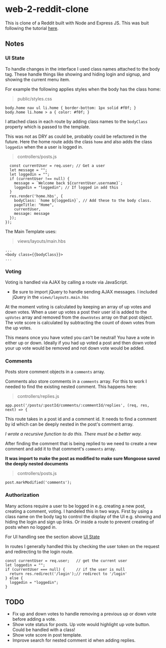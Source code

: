 # web-2-reddit-clone

This is clone of a Reddit built with Node and Express JS. This was buit following the tutorial 
[here](https://www.makeschool.com/online-courses/tutorials/reddit-clone-in-node-js/technical-planning). 

## Notes

### UI State 

To handle changes in the interface I used class names attached to the body tag. These handle things like
showing and hiding login and signup, and showing the current menu item. 

For example the following applies styles when the body has the class home: 

> public/styles.css

```
body.home nav ul li.home { border-bottom: 1px solid #f0f; }
body.home li.home > a { color: #f0f; }
```

I attached class in each route by adding class names to the `bodyClass` property which is passed to 
the template. 

This was not as DRY as could be, probably could be refactored in the future. 
Here the home route adds the class `home` and also adds the class `loggedin` when the a user is logged in. 

> controllers/posts.js

```app.get('/', (req, res) => {
  const currentUser = req.user; // Get a user
  let message = "";
  let loggedin = ""; 
  if (currentUser !== null) {
    message = `Welcome back ${currentUser.username}`;
    loggedin = "loggedin"; // If logged in add this
  }
  res.render('home.hbs', {
    bodyClass: `home ${loggedin}`, // Add these to the body class. 
    pageTitle: "Home",
    currentUser,
    message: message
  });
});
```

The Main Template uses: 

> views/layouts/main.hbs

```
...
<body class={{bodyClass}}>
...
```

### Voting

Voting is handled via AJAX by calling a route via JavaScript. 

- Be sure to import jQuery to handle sending AJAX messages. I included jQuery in the `views/layouts.main.hbs`

At the moment voting is calculated by keeping an array of up votes and down votes. When a user up votes a post
their user id is added to the `upVotes` array and removed from the `downVotes` array on that post object. 
The vote score is calculated by subtracting the count of down votes from the up votes. 

This means once you have voted you can't be neutral! You have a vote in either up or down. Ideally if you had 
up voted a post and then down voted your up vote would be removed and not down vote would be added. 

### Comments

Posts store comment objects in a `comments` array. 

Comments also store comments in a `comments` array. For this to work I needed to find the existing nested comment. 
This happens here: 

> controllers/replies.js

`app.post('/posts/:postId/comments/:commentId/replies', (req, res, next) => {`

This route takes in a post id and a comment id. It needs to find a comment by id which can be deeply nested in 
the post's comment array. 

_I wrote a recursive function to do this. There must be a better way._

After finding the comment that is being replied to we need to create a new comment and add it to that comment's 
`comments` array. 

**It was import to make the post as modified to make sure Mongoose saved the deeply nested documents**

> controllers/posts.js

`post.markModified('comments');`

### Authorization

Many actions require a user to be logged in e.g. creating a new post, creating a comment, voting. I handeled this
in two ways. First by using a class name on the body tag to control the display of the UI e.g. showing and hiding
the login and sign up links. Or inside a route to prevent creating of posts when no logged in. 

For UI handling see the section above [UI State](#UI-State)

In routes I generally handled this by checking the user token on the request and redirecting to the login route.

```
const currentUser = req.user;   // get the current user
let loggedin = "";
if (currentUser === null) {     // if the user is null 
  return res.redirect('/login');// redirect to '/login'
} else {
  loggedin = "loggedin";
}
```
    
## TODO

- Fix up and down votes to handle removing a previous up or down vote before adding a vote. 
- Show vote status for posts. Up vote would highlight up vote button. Could be handled with a class!
- Show vote score in post template. 
- Improve search for nested comment id when adding replies. 

